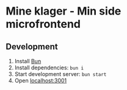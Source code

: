 # Mine klager - Min side microfrontend

## Development

1. Install [Bun](https://bun.sh)
2. Install dependencies: `bun i`
3. Start development server: `bun start`
4. Open [localhost:3001](http://localhost:3001)
